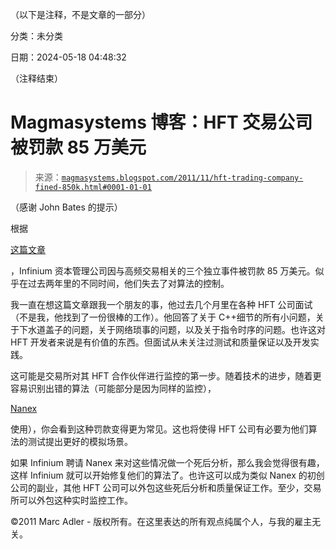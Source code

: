（以下是注释，不是文章的一部分）

分类：未分类

日期：2024-05-18 04:48:32

（注释结束）

# Magmasystems 博客：HFT 交易公司被罚款 85 万美元

> 来源：[`magmasystems.blogspot.com/2011/11/hft-trading-company-fined-850k.html#0001-01-01`](http://magmasystems.blogspot.com/2011/11/hft-trading-company-fined-850k.html#0001-01-01)

（感谢 John Bates 的提示）

根据

[这篇文章](http://www.securitiestechnologymonitor.com/news/high-frequency-firm-fined-malfunctions-computer-29627-1.html)

，Infinium 资本管理公司因与高频交易相关的三个独立事件被罚款 85 万美元。似乎在过去两年里的不同时间，他们失去了对算法的控制。

我一直在想这篇文章跟我一个朋友的事，他过去几个月里在各种 HFT 公司面试（不是我，他找到了一份很棒的工作）。他回答了关于 C++细节的所有小问题，关于下水道盖子的问题，关于网络琐事的问题，以及关于指令时序的问题。也许这对 HFT 开发者来说是有价值的东西。但面试从未关注过测试和质量保证以及开发实践。

这可能是交易所对其 HFT 合作伙伴进行监控的第一步。随着技术的进步，随着更容易识别出错的算法（可能部分是因为同样的监控），

[Nanex](http://www.nanex.net/)

使用），你会看到这种罚款变得更为常见。这也将使得 HFT 公司有必要为他们算法的测试提出更好的模拟场景。

如果 Infinium 聘请 Nanex 来对这些情况做一个死后分析，那么我会觉得很有趣，这样 Infinium 就可以开始修复他们的算法了。也许这可以成为类似 Nanex 的初创公司的副业，其他 HFT 公司可以外包这些死后分析和质量保证工作。至少，交易所可以外包这种实时监控工作。

©2011 Marc Adler - 版权所有。在这里表达的所有观点纯属个人，与我的雇主无关。
